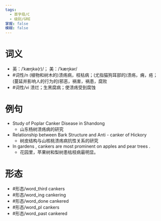 ```yaml
---
tags:
  - 首字母/C
  - 级别/GRE
掌握: false
模糊: false
---
```

# 词义
- 英：/ˈkæŋkə(r)/； 美：/ˈkæŋkər/
- #词性/n  (植物和树木的)溃疡病，枝枯病；(尤指猫狗耳部的)溃疡，痈，疮；(蔓延并影响人的行为的)邪恶，祸害，祸患，腐败
- #词性/vi  溃烂；生黑腐病；使溃疡受到腐蚀
# 例句
- Study of Poplar Canker Disease in Shandong
	- 山东杨树溃疡病的研究
- Relationship between Bark Structure and Anti - canker of Hickory
	- 树皮结构与山核桃溃疡病抗性关系的研究
- In gardens , cankers are most prominent on apples and pear trees .
	- 花园里，苹果树和梨树患枯枝病最明显。
# 形态
- #形态/word_third cankers
- #形态/word_ing cankering
- #形态/word_done cankered
- #形态/word_pl cankers
- #形态/word_past cankered
